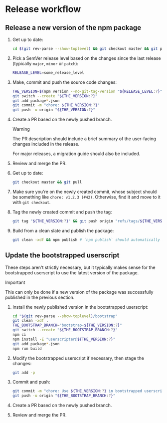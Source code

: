 # Release workflow

## Release a new version of the npm package

  1. Get up to date:

     ```bash
     cd $(git rev-parse --show-toplevel) && git checkout master && git pull && git clean -xdf && git restore .
     ```

  1. Pick a SemVer release level based on the changes since the last release (typically `major`, `minor` or `patch`):

     ```bash
     RELEASE_LEVEL=some_release_level
     ```

  1. Make, commit and push the source code changes:

     ```bash
     THE_VERSION=$(npm version --no-git-tag-version "${RELEASE_LEVEL:?}")
     git switch --create "${THE_VERSION:?}"
     git add package*.json
     git commit -m "chore: ${THE_VERSION:?}"
     git push -u origin "${THE_VERSION:?}"
     ```

  1. Create a PR based on the newly pushed branch.

     > [!WARNING]
     >
     > The PR description should include a brief summary of the user-facing changes included in the release.
     >
     > For major releases, a migration guide should also be included.

  1. Review and merge the PR.

  1. Get up to date:

     ```bash
     git checkout master && git pull
     ```

  1. Make sure you're on the newly created commit, whose subject should be something like `chore: v1.2.3 (#42)`. Otherwise, find it and move to it with `git checkout`.

  1. Tag the newly created commit and push the tag:

     ```bash
     git tag "${THE_VERSION:?}" && git push origin "refs/tags/${THE_VERSION:?}"
     ```

  1. Build from a clean slate and publish the package:

     ```bash
     git clean -xdf && npm publish # `npm publish` should automatically build first (see `prepublishOnly` script).
     ```

## Update the bootstrapped userscript

These steps aren't strictly necessary, but it typically makes sense for the bootstrapped userscript to use the latest version of the package.

> [!IMPORTANT]
> This can only be done if a new version of the package was successfully published in the previous section.

  1. Install the newly published version in the bootstrapped userscript:

     ```bash
     cd "$(git rev-parse --show-toplevel)/bootstrap"
     git clean -xdf .
     THE_BOOTSTRAP_BRANCH="bootstrap-${THE_VERSION:?}"
     git switch --create "${THE_BOOTSTRAP_BRANCH:?}"
     npm ci
     npm install -E "userscripter@${THE_VERSION:?}"
     git add package*.json
     npm run build
     ```

  1. Modify the bootstrapped userscript if necessary, then stage the changes:

     ```bash
     git add -p
     ```

  1. Commit and push:

     ```bash
     git commit -m "chore: Use ${THE_VERSION:?} in bootstrapped userscript"
     git push -u origin "${THE_BOOTSTRAP_BRANCH:?}"
     ```

  1. Create a PR based on the newly pushed branch.

  1. Review and merge the PR.
